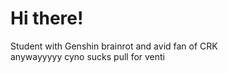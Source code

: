 # Hi there!

<!--
**Faliouca/Faliouca** is a ✨ _special_ ✨ repository because its `README.md` (this file) appears on your GitHub profile.
Here are some ideas to get you started:-->

<p>Student with Genshin brainrot and avid fan of CRK
<br>anywayyyyy cyno sucks pull for venti</p>
